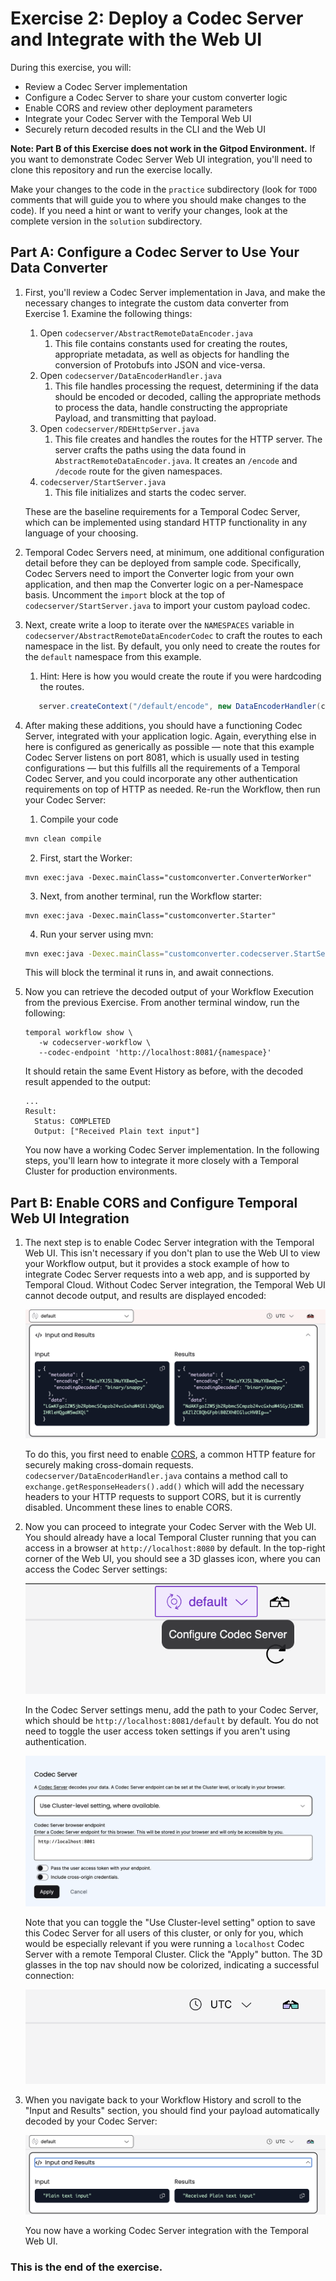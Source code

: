 # Exercise 2: Deploy a Codec Server and Integrate with the Web UI

During this exercise, you will:

- Review a Codec Server implementation
- Configure a Codec Server to share your custom converter logic
- Enable CORS and review other deployment parameters
- Integrate your Codec Server with the Temporal Web UI
- Securely return decoded results in the CLI and the Web UI

**Note: Part B of this Exercise does not work in the Gitpod Environment.**
If you want to demonstrate Codec Server Web UI integration, you'll need to clone this repository and run the exercise locally.

Make your changes to the code in the `practice` subdirectory (look for
`TODO` comments that will guide you to where you should make changes to
the code). If you need a hint or want to verify your changes, look at
the complete version in the `solution` subdirectory.

## Part A: Configure a Codec Server to Use Your Data Converter

1. First, you'll review a Codec Server implementation in Java, and make
   the necessary changes to integrate the custom data converter from Exercise 1.
   Examine the following things:

   1. Open `codecserver/AbstractRemoteDataEncoder.java`
      1. This file contains constants used for creating the routes, appropriate
         metadata, as well as objects for handling the conversion of Protobufs into
         JSON and vice-versa.
   1. Open `codecserver/DataEncoderHandler.java`
      1. This file handles processing the request, determining if the data should
         be encoded or decoded, calling the appropriate methods to process the data,
         handle constructing the appropriate Payload, and transmitting that payload.
   1. Open `codecserver/RDEHttpServer.java`
      1. This file creates and handles the routes for the HTTP server. The server
         crafts the paths using the data found in `AbstractRemoteDataEncoder.java`.
         It creates an `/encode` and `/decode` route for the given namespaces.
   1. `codecserver/StartServer.java`
      1. This file initializes and starts the codec server.

   These are the baseline requirements for a Temporal Codec Server, which can be
   implemented using standard HTTP functionality in any language of your choosing.

2. Temporal Codec Servers need, at minimum, one additional configuration detail
   before they can be deployed from sample code. Specifically, Codec Servers
   need to import the Converter logic from your own application, and then map
   the Converter logic on a per-Namespace basis. Uncomment the `import` block at
   the top of `codecserver/StartServer.java` to import your custom payload codec.
3. Next, create write a loop to iterate over the `NAMESPACES` variable in
   `codecserver/AbstractRemoteDataEncoderCodec` to craft the routes to each
   namespace in the list. By default, you only need to create the routes for the
   `default` namespace from this example.
   1. Hint: Here is how you would create the route if you were hardcoding the routes.
   ```java
      server.createContext("/default/encode", new DataEncoderHandler(codecs));
   ```
4. After making these additions, you should have a functioning Codec Server,
   integrated with your application logic. Again, everything else in here is
   configured as generically as possible — note that this example Codec Server
   listens on port 8081, which is usually used in testing configurations — but
   this fulfills all the requirements of a Temporal Codec Server, and you could
   incorporate any other authentication requirements on top of HTTP as needed.
   Re-run the Workflow, then run your Codec Server:
   1. Compile your code
   ```bash
   mvn clean compile
   ```
   2. First, start the Worker:
   ```shell
   mvn exec:java -Dexec.mainClass="customconverter.ConverterWorker"
   ```
   3. Next, from another terminal, run the Workflow starter:
   ```shell
   mvn exec:java -Dexec.mainClass="customconverter.Starter"
   ```
   4. Run your server using mvn:
   ```bash
   mvn exec:java -Dexec.mainClass="customconverter.codecserver.StartServer"
   ```
   This will block the terminal it runs in, and await connections.
5. Now you can retrieve the decoded output of your Workflow Execution from the
   previous Exercise. From another terminal window, run the following:

   ```
   temporal workflow show \
      -w codecserver-workflow \
      --codec-endpoint 'http://localhost:8081/{namespace}'
   ```

   It should retain the same Event History as before, with the decoded result
   appended to the output:

   ```
   ...
   Result:
     Status: COMPLETED
     Output: ["Received Plain text input"]
   ```

   You now have a working Codec Server implementation. In the following steps,
   you'll learn how to integrate it more closely with a Temporal Cluster for
   production environments.

## Part B: Enable CORS and Configure Temporal Web UI Integration

1. The next step is to enable Codec Server integration with the Temporal Web UI.
   This isn't necessary if you don't plan to use the Web UI to view your
   Workflow output, but it provides a stock example of how to integrate Codec
   Server requests into a web app, and is supported by Temporal Cloud. Without
   Codec Server integration, the Temporal Web UI cannot decode output, and
   results are displayed encoded:

   ![Encoded Workflow Output in Web UI](images/encoded-output.png)

   To do this, you first need to enable
   [CORS](https://en.wikipedia.org/wiki/Cross-origin_resource_sharing), a common
   HTTP feature for securely making cross-domain requests.
   `codecserver/DataEncoderHandler.java` contains a method call to `exchange.getResponseHeaders().add()`
   which will add the necessary headers to your HTTP requests to support CORS,
   but it is currently disabled. Uncomment these lines to enable CORS.

2. Now you can proceed to integrate your Codec Server with the Web UI. You
   should already have a local Temporal Cluster running that you can access in a
   browser at `http://localhost:8080` by default. In the top-right corner of the
   Web UI, you should see a 3D glasses icon, where you can access the Codec
   Server settings:

   ![Codec Server settings icon](images/configure-codec-server-button.png)

   In the Codec Server settings menu, add the path to your Codec Server, which
   should be `http://localhost:8081/default` by default. You do not need to toggle the
   user access token settings if you aren't using authentication.

   ![Codec Server settings](images/codec-server-settings.png)

   Note that you can toggle the "Use Cluster-level setting" option to save this
   Codec Server for all users of this cluster, or only for you, which would be
   especially relevant if you were running a `localhost` Codec Server with a
   remote Temporal Cluster. Click the "Apply" button. The 3D glasses in the
   top nav should now be colorized, indicating a successful connection:

   ![Codec Server enabled](images/codec-server-enabled.png)

3. When you navigate back to your Workflow History and scroll to the "Input
   and Results" section, you should find your payload automatically decoded by
   your Codec Server:

   ![Decoded Workflow Output in Web UI](images/decoded-output.png)

   You now have a working Codec Server integration with the Temporal Web UI.

### This is the end of the exercise.
